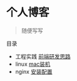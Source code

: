 # 个人博客

> 随便写写

目录

* 工程实践
    [前端研发思路](engineering/front-end-dev.md)
* linux
    [mac装机](linux/mac.md)
* nginx
    [安装配置](nginx/config.md)
